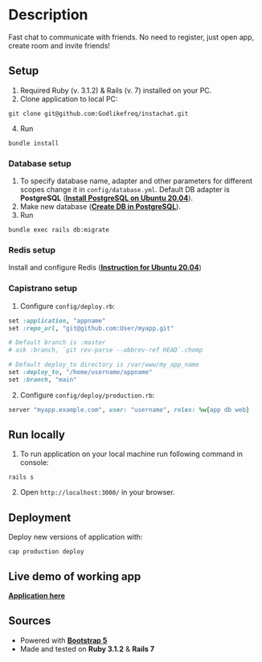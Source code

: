 # Description
Fast chat to communicate with friends. No need to register, just open app, create room and invite friends!

## Setup
1. Required Ruby (v. 3.1.2) & Rails (v. 7) installed on your PC.
2. Clone application to local PC:
```
git clone git@github.com:Godlikefreq/instachat.git
```
4. Run
```
bundle install
```

### Database setup
1. To specify database name, adapter and other parameters for different scopes change it in `config/database.yml`. 
Default DB adapter is **PostgreSQL** ([**Install PostgreSQL on Ubuntu 20.04**](https://www.digitalocean.com/community/tutorials/how-to-install-postgresql-on-ubuntu-20-04-quickstart#step-1-installing-postgresql)).
2. Make new database ([**Create DB in PostgreSQL**](https://www.digitalocean.com/community/tutorials/how-to-install-postgresql-on-ubuntu-20-04-quickstart#step-4-creating-a-new-database)).
3. Run
```
bundle exec rails db:migrate
```

### Redis setup
Install and configure Redis ([**Instruction for Ubuntu 20.04**](https://www.digitalocean.com/community/tutorials/how-to-install-and-secure-redis-on-ubuntu-20-04))

### Capistrano setup
1. Configure `config/deploy.rb`:
```ruby
set :application, "appname"
set :repo_url, "git@github.com:User/myapp.git"

# Default branch is :master
# ask :branch, `git rev-parse --abbrev-ref HEAD`.chomp

# Default deploy_to directory is /var/www/my_app_name
set :deploy_to, "/home/username/appname"
set :branch, "main"
```
2. Configure `config/deploy/production.rb`:
```ruby
server "myapp.example.com", user: "username", roles: %w{app db web}
```

## Run locally
1. To run application on your local machine run following command in console:
```
rails s
```
2. Open `http://localhost:3000/` in your browser.

## Deployment
Deploy new versions of application with:
```
cap production deploy
```

## Live demo of working app
[**Application here**](http://chat.mylessondomain.ru/)

## Sources
- Powered with [**Bootstrap 5**](https://getbootstrap.com/docs/5.0/getting-started/introduction/)
- Made and tested on **Ruby 3.1.2** & **Rails 7**
